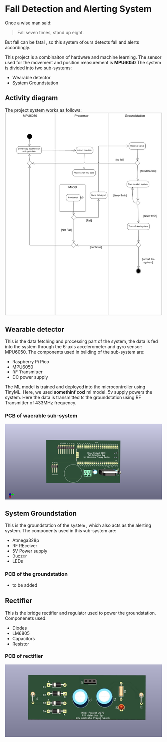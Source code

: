 # Fall Detection and Alerting System
Once a wise man said:
> Fall seven times, stand up eight.

But fall can be fatal , so this system of ours detects fall and alerts accordingly.

This project is a combinaiton of hardware and machine learning.
The sensor used for the movement and position measurement is **MPU6050**
The system is divided into two sub-systems:
+ Wearable detector
+ System Groundstation

## Activity diagram
The project system works as follows:
![This is the Activity Diagram](/OOSE_UML/activity_diagram.png)

## Wearable detector
This is the data fetching and processing part of the system, the data is fed into the system through the 6-axis accelerometer and gyro sensor: MPU6050.
The components used in building of the sub-system are:
+ Raspberry Pi Pico
+ MPU6050
+ RF Transmitter
+ DC power supply

The ML model is trained and deployed into the microcontroller using TinyML. Here, we used **somethinf cool** ml model.
5v supply powers the system. Here the data is transmitted to the groundstation using RF Transmitter of 433MHz frequency.

### PCB of waerable sub-system
![This is PCB of the host](/Resources/Images/Hostside_sys_pcb_front_view.png)

## System Groundstation
This is the groundstation of the system , which also acts as the alerting system. The components used in this sub-system are:
+ Atmega328p
+ RF REceiver
+ 5V Power supply
+ Buzzer
+ LEDs

### PCB of the groundstation
+ to be added

## Rectifier 
This is the bridge rectifier and regulator used to power the groundstation.
Componenets used:
+ Diodes
+ LM6805
+ Capacitors
+ Resistor

### PCB of rectifier
![This is the PCB of rectifier](/Resources/Images/Bridge_Rectifier_Regulator1.jpg)
